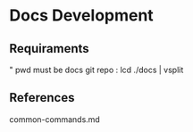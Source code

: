 # Docs Development

## Requiraments
  " pwd must be docs git repo
  : lcd ./docs | vsplit

## References
  common-commands.md

